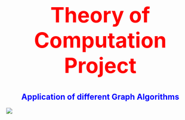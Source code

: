 # <span style="color: red;"><h1 align="center">Theory of Computation Project</h1></span>
<h2 align= "center" style="color: blue">Application of different Graph Algorithms</h2>

![](http://i.imgur.com/y8g506n.png?1)


